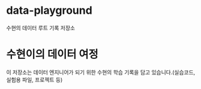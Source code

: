 # data-playground
수현의 데이터 루트 기록 저장소
# 수현이의 데이터 여정
이 저장소는 데이터 엔지니어가 되기 위한 수현의 학습 기록을 담고 있습니다.(실습코드, 실험용 파일, 프로젝트 등)
